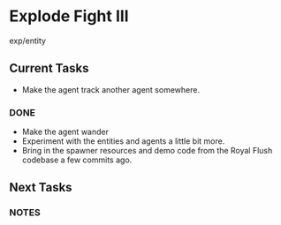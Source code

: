 # Explode Fight III
exp/entity

## Current Tasks
- Make the agent track another agent somewhere.

### DONE
- Make the agent wander
- Experiment with the entities and agents a little bit more.
- Bring in the spawner resources and demo code from the Royal Flush codebase a few commits ago.

## Next Tasks

### NOTES
